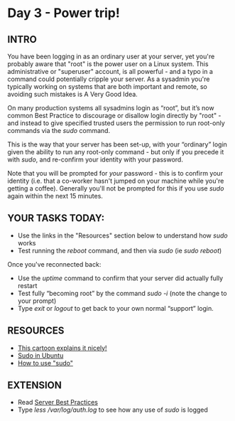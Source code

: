 # Day 3 - Power trip!

## INTRO
You have been logging in as an ordinary user at your server, yet you're probably aware that "root" is the power user on a Linux system. This administrative or "superuser" account, is all powerful - and a typo in a command could potentially cripple your server. As a sysadmin you're typically working on systems that are both important and remote, so avoiding such mistakes is A Very Good Idea.  

On many production systems all sysadmins login as “root”, but it’s now common Best Practice to discourage or disallow login directly by "root" - and instead to give specified trusted users the permission to run root-only commands via the *sudo* command. 

This is the way that your server has been set-up, with your “ordinary” login given the ability to run any root-only command  - but only if you precede it with *sudo*, and re-confirm your identity with your password.

Note that you will be prompted for *your* password - this is to confirm your identity (i.e. that a co-worker hasn't jumped on your machine while you're getting a coffee). Generally you'll not be prompted for this if you use *sudo* again within the next 15 minutes.  

## YOUR TASKS TODAY:
* Use the links in the "Resources" section below to understand how *sudo* works
* Test running the *reboot* command, and then via *sudo* (ie *sudo reboot*)

Once you've reconnected back:
* Use the *uptime* command to confirm that your server did actually fully restart
* Test fully “becoming root” by the command *sudo -i*  (note the change to your prompt) 
* Type _exit_ or _logout_ to get back to your own normal “support” login.

## RESOURCES
* [This cartoon explains it nicely!](http://xkcd.com/149/)
* [Sudo in Ubuntu](https://help.ubuntu.com/community/RootSudo)
* [How to use "sudo"](https://www.howtoforge.com/tutorial/sudo-beginners-guide/)

## EXTENSION
* Read [Server Best Practices](http://www.cyberciti.biz/tips/linux-unix-bsd-openssh-server-best-practices.html) 
* Type *less /var/log/auth.log* to see how any use of *sudo* is logged


